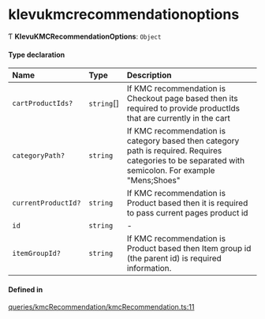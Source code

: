 # klevukmcrecommendationoptions
      
Ƭ **KlevuKMCRecommendationOptions**: `Object`

#### Type declaration

| Name | Type | Description |
| :------ | :------ | :------ |
| `cartProductIds?` | `string`[] | If KMC recommendation is Checkout page based then its required to provide productIds that are currently in the cart |
| `categoryPath?` | `string` | If KMC recommendation is category based then category path is required. Requires categories to be separated with semicolon. For example "Mens;Shoes" |
| `currentProductId?` | `string` | If KMC recommendation is Product based then it is required to pass current pages product id |
| `id` | `string` | - |
| `itemGroupId?` | `string` | If KMC recommendation is Product based then Item group id (the parent id) is required information. |

#### Defined in

[queries/kmcRecommendation/kmcRecommendation.ts:11](https://github.com/klevultd/frontend-sdk/blob/f1babb6/packages/klevu-core/src/queries/kmcRecommendation/kmcRecommendation.ts#L11)

